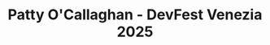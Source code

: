 ---
title: "Patty O'Callaghan - DevFest Venezia 2025"
name: "Patty O'Callaghan"
photo: "/images/speakers/patty-ocallaghan.webp"
bio: "Patty is a Venezuelan living in Scotland. She has +20 years of experience in the tech industry and a background education in Computer Science and Artificial Intelligence. She is a Technical Director and Head of AI Architecture and Engineering Group at Charles River Laboratories. 

Patty is a member of the Google Developer Advisory Board, an organiser at Google Developers Group Glasgow, serves as an Ambassador for Google's Women Techmakers, and is recognised as a Google Developer Expert (GDE) in Artificial Intelligence."
jobTitle: Technical Director - Head of AI Architecture and Engineering Group @ Charles River Laboratories | Google Developer Advisory Board | Google Developer Expert in AI/ML
twitter: "https://www.twitter.com/pattyneta"
linkedin: "https://www.linkedin.com/in/patricia-ocallaghan/"
website: ""
featured: false
lang: workshop - eng
presentation:
    title: "Intro to Google's Agent Development Kit (ADK)"
    abstract: "Beginner-friendly introduction to Google's open-source Agent Development Kit (ADK). In this session, you'll learn how to create simple yet powerful task-focused AI assistants using Gemini and Gemma models and Google's AI tools.

I will walk you through ADK's fundamentals, showing you how to quickly build practical agents that can perform specific tasks, answer questions, and use basic tools. Perfect for developers new to AI agents who want to understand the core concepts through practical application.

By the end of this session, you'll learn the complete process for building your own functioning assistant and gain the foundational knowledge needed to expand your agent development skills!"
---